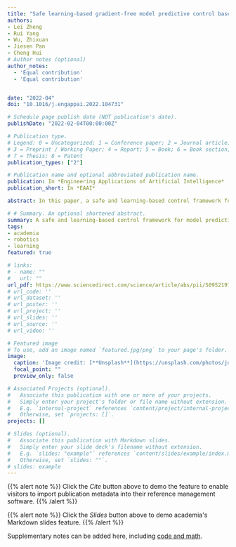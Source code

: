 ```yaml
---
title: "Safe learning-based gradient-free model predictive control based on cross-entropy method"
authors:
- Lei Zheng
- Rui Yang
- Wu, Zhixuan
- Jiesen Pan
- Cheng Hui
# Author notes (optional)
author_notes:
  - 'Equal contribution'
  - 'Equal contribution'


date: "2022-04"
doi: "10.1016/j.engappai.2022.104731"

# Schedule page publish date (NOT publication's date).
publishDate: "2022-02-04T00:00:00Z"

# Publication type.
# Legend: 0 = Uncategorized; 1 = Conference paper; 2 = Journal article;
# 3 = Preprint / Working Paper; 4 = Report; 5 = Book; 6 = Book section;
# 7 = Thesis; 8 = Patent
publication_types: ["2"]

# Publication name and optional abbreviated publication name.
publication: In *Engineering Applications of Artificial Intelligence*
publication_short: In *EAAI*

abstract: In this paper, a safe and learning-based control framework for model predictive control (MPC) is proposed to optimize nonlinear systems with a non-differentiable objective function under uncertain environmental disturbances. The control framework integrates a learning-based MPC with an auxiliary controller in a way of minimal intervention. The learning-based MPC augments the prior nominal model with incremental Gaussian Processes to learn the uncertain disturbances. The cross-entropy method (CEM) is utilized as the sampling-based optimizer for the MPC with a non-differentiable objective function. A minimal intervention controller is devised with a control Lyapunov function and a control barrier function to guide the sampling process and endow the system with high probabilistic safety. The proposed algorithm shows a safe and adaptive control performance on a simulated quadrotor in the tasks of trajectory tracking and obstacle avoidance under uncertain wind disturbances.

# # Summary. An optional shortened abstract.
summary: A safe and learning-based control framework for model predictive control is proposed to optimize nonlinear systems with a non-differentiable objective function under uncertain environmental disturbances. The control framework integrates a learning-based MPC with an auxiliary controller in a way of minimal intervention.
tags:
- academia
- robotics
- learning
featured: true

# links:
# - name: ""
#   url: ""
url_pdf: https://www.sciencedirect.com/science/article/abs/pii/S0952197622000409?via%3Dihub
# url_code: ''
# url_dataset: ''
# url_poster: ''
# url_project: ''
# url_slides: ''
# url_source: ''
# url_video: ''

# Featured image
# To use, add an image named `featured.jpg/png` to your page's folder. 
image:
  caption: 'Image credit: [**Unsplash**](https://unsplash.com/photos/jdD8gXaTZsc)'
  focal_point: ""
  preview_only: false

# Associated Projects (optional).
#   Associate this publication with one or more of your projects.
#   Simply enter your project's folder or file name without extension.
#   E.g. `internal-project` references `content/project/internal-project/index.md`.
#   Otherwise, set `projects: []`.
projects: []

# Slides (optional).
#   Associate this publication with Markdown slides.
#   Simply enter your slide deck's filename without extension.
#   E.g. `slides: "example"` references `content/slides/example/index.md`.
#   Otherwise, set `slides: ""`.
# slides: example
---
```


{{% alert note %}}
Click the *Cite* button above to demo the feature to enable visitors to import publication metadata into their reference management software.
{{% /alert %}}

{{% alert note %}}
Click the *Slides* button above to demo academia's Markdown slides feature.
{{% /alert %}}

Supplementary notes can be added here, including [code and math](https://sourcethemes.com/academic/docs/writing-markdown-latex/).
